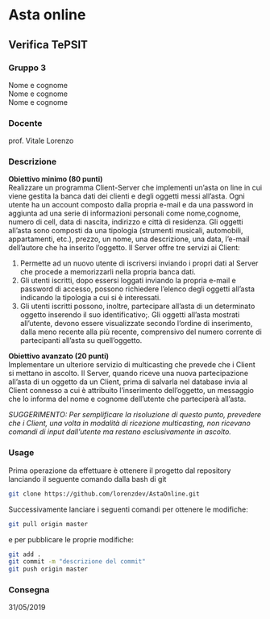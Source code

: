 # Asta online

## Verifica TePSIT

### Gruppo 3

Nome e cognome  
Nome e cognome  
Nome e cognome  

### Docente

prof. Vitale Lorenzo

### Descrizione
**Obiettivo minimo (80 punti)**  
Realizzare un programma Client-Server che implementi un’asta on line in cui viene gestita la banca
dati dei clienti e degli oggetti messi all’asta.
Ogni utente ha un account composto dalla propria e-mail e da una password in aggiunta ad una serie
di informazioni personali come nome,cognome, numero di cell, data di nascita, indirizzo e città di
residenza.
Gli oggetti all’asta sono composti da una tipologia (strumenti musicali, automobili, appartamenti,
etc.), prezzo, un nome, una descrizione, una data, l’e-mail dell’autore che ha inserito l’oggetto.
Il Server offre tre servizi ai Client:
1. Permette ad un nuovo utente di iscriversi inviando i propri dati al Server che procede a
memorizzarli nella propria banca dati.
2. Gli utenti iscritti, dopo essersi loggati inviando la propria e-mail e password di accesso,
possono richiedere l’elenco degli oggetti all’asta indicando la tipologia a cui si è interessati.
3. Gli utenti iscritti possono, inoltre, partecipare all’asta di un determinato oggetto inserendo il
suo identificativo;.
Gli oggetti all’asta mostrati all’utente, devono essere visualizzate secondo l’ordine di inserimento,
dalla meno recente alla più recente, comprensivo del numero corrente di partecipanti all’asta su
quell’oggetto.  

**Obiettivo avanzato (20 punti)**  
Implementare un ulteriore servizio di multicasting che prevede che i Client si mettano in ascolto.
Il Server, quando riceve una nuova partecipazione all’asta di un oggetto da un Client, prima di
salvarla nel database invia al Client connesso a cui è attribuito l’inserimento dell’oggetto, un
messaggio che lo informa del nome e cognome dell’utente che parteciperà all’asta.

*SUGGERIMENTO: Per semplificare la risoluzione di questo punto, prevedere che i Client, una volta in modalità
di ricezione multicasting, non ricevano comandi di input dall’utente ma restano esclusivamente in
ascolto.*


### Usage

Prima operazione da effettuare è ottenere il progetto dal repository lanciando il seguente comando dalla bash di git
```bash
git clone https://github.com/lorenzdev/AstaOnline.git
```
Successivamente lanciare i seguenti comandi per ottenere le modifiche:

```bash
git pull origin master
```

e per pubblicare le proprie modifiche:

```bash
git add .
git commit -m "descrizione del commit"
git push origin master
```

### Consegna
31/05/2019